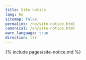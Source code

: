 ```yaml
---
title: Site notice
lang: he
sitemap: false
permalink: /he/site-notice.html
canonical: /en/site-notice.html
warn_language: true
direction: ltr
---
```


{% include pages/site-notice.md %}
